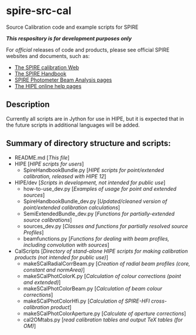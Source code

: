 spire-src-cal
==================

Source Calibration code and example scripts for SPIRE

***This respository is for development purposes only***

For _official_ releases of code and products, please see official SPIRE websites and documents, such as:
 + [The SPIRE calibration Web](http://herschel.esac.esa.int/twiki/bin/view/Public/SpireCalibrationWeb)
 + [The SPIRE Handbook](http://herschel.esac.esa.int/Docs/SPIRE/spire_handbook.pdf)
 + [SPIRE Photometer Beam Analysis pages](http://herschel.esac.esa.int/twiki/bin/view/Public/SpirePhotometerBeamProfileAnalysis)
 + [The HIPE online help pages](http://herschel.esac.esa.int/hcss-doc-12.0/)

Description
-----------
Currently all scripts are in Jython for use in HIPE, but it is expected that
in the future scripts in additional languages will be added.

Summary of directory structure and scripts:
-------------------------------------------
 + README.md				[*This file*]
 + HIPE					[*HIPE scripts for users*]
    + SpireHandbookBundle.py [*HIPE scripts for point/extended calibration, released with HIPE 12*]
 + HIPE/dev				[*Scripts in development, not intended for public use*]
    + how-to-use_dev.py [*Examples of usage for point and extended sources*]
    + SpireHandbookBundle_dev.py [*Updated/cleaned version of point/extended calibration calculations*]
    + SemiExtendedBundle_dev.py [*Functions for partially-extended source calibrations*]
    + sources_dev.py [*Classes and functions for partially resolved source Profiles*]
    + beamfunctions.py [*Functions for dealing with beam profiles, including convolution with sources*]
 + CalScripts				[*Directory of stand-alone HIPE scripts for making calibration products (not intended for public use)*]
    + makeSCalRadialCorrBeam.py [*Creation of radial beam profiles (core, constant and normArea)*]
    + makeSCalPhotColorK.py [*Calculation of colour corrections (point and extended)*]
    + makeSCalPhotColorBeam.py [*Calculation of beam colour corrections*]
    + makeSCalPhotColorHfi.py [*Calculation of SPIRE-HFI cross-calibration product*]
    + makeSCalPhotColorAperture.py [*Calculate of aperture corrections*]
    + cal2OMtabs.py [*read calibration tables and output TeX tables (for OM)*]
    
